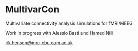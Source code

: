 # MultivarCon
Multivariate connectivity analysis simulations for fMRI/MEEG

Work in progress with Alessio Basti and Hamed Nili

rik.henson@mrc-cbu.cam.ac.uk


